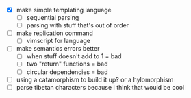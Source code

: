 - [x] make simple templating language
    - [ ] sequential parsing
    - [ ] parsing with stuff that's out of order
- [ ] make replication command
    - [ ] vimscript for language
- [ ] make semantics errors better
     - [ ] when stuff doesn't add to 1 = bad
     - [ ] two "return" functions = bad
     - [ ] circular dependencies = bad
- [ ] using a catamorphism to build it up? or a hylomorphism
- [ ] parse tibetan characters because I think that would be cool
